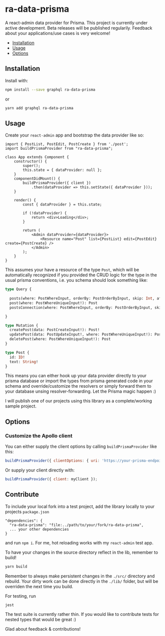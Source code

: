 # ra-data-prisma

A react-admin data provider for Prisma. This project is currently under active development. Beta releases will be published regularily. Feedback about your applications/use cases is very welcome!

- [Installation](#installation)
- [Usage](#usage)
- [Options](#options)

## Installation

Install with:

```sh
npm install --save graphql ra-data-prisma
```

or

```sh
yarn add graphql ra-data-prisma
```

## Usage

Create your `react-admin` app and bootstrap the data provider like so: 

```
import { PostList, PostEdit, PostCreate } from './post';
import buildPrismaProvider from "ra-data-prisma";

class App extends Component {
    constructor() {
        super();
        this.state = { dataProvider: null };
    }
    componentDidMount() {
        buildPrismaProvider({ client })
            .then(dataProvider => this.setState({ dataProvider }));
    }

    render() {
        const { dataProvider } = this.state;

        if (!dataProvider) {
            return <div>Loading</div>;
        }

        return (
            <Admin dataProvider={dataProvider}>
                <Resource name="Post" list={PostList} edit={PostEdit} create={PostCreate} />
            </Admin>
        );
    }
}
```

This assumes your have a resource of the type `Post`, which will be automatically recognized if you provided the CRUD logic for the type in the usual prisma conventions, i.e. you schema should look something like: 

```graphql
type Query {
  
  posts(where: PostWhereInput, orderBy: PostOrderByInput, skip: Int, after: String, before: String, first: Int, last: Int): [Post]!
  post(where: PostWhereUniqueInput!): Post
  postsConnection(where: PostWhereInput, orderBy: PostOrderByInput, skip: Int, after: String, before: String, first: Int, last: Int): PostConnection!

}

type Mutation {
  createPost(data: PostCreateInput!): Post!
  updatePost(data: PostUpdateInput!, where: PostWhereUniqueInput!): Post
  deletePost(where: PostWhereUniqueInput!): Post
}

type Post {
  id: ID!
  text: String!
}

```

This means you can either hook up your data provider directly to your prisma database or import the types from prisma generated code in your schema and override/customize the resolvers or simply forward them to your database unsing resolver-forwarding. Let the Prisma magic happen :) 

I will publish one of our projects using this library as a complete/working sample project. 

## Options

### Customize the Apollo client

You can either supply the client options by calling `buildPrismaProvider` like this:

```js
buildPrismaProvider({ clientOptions: { uri: 'https://your-prisma-endpoint', ...otherApolloOptions } });
```

Or supply your client directly with:

```js
buildPrismaProvider({ client: myClient });
```

## Contribute

To include your local fork into a test project, add the library locally to your projects `package.json`

```
"dependencies": {
  "ra-data-prisma": "file:../path/to/your/fork/ra-data-prisma",
  ... your other dependencies
}
```
and run `npm i`. For me, hot reloading works with my `react-admin` test app. 

To have your changes in the source directory reflect in the lib, remember to build! 

```sh
yarn build
```

Remember to always make persistent changes in the `./src/` directory and rebuild. Your dirty work can be done directly in the `./lib/` folder, but will be overriden the next time you build. 

For testing, run 

```sh
jest
```

The test suite is currently rather thin. If you would like to contribute tests for nested types that would be great :)

Glad about feedback & contributions!
